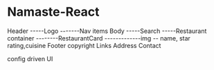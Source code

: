 # Namaste-React

Header
-----Logo
-------Nav items
Body
-----Search
-----Restaurant container
--------RestaurantCard
-------------img
-- name, star rating,cuisine
Footer
copyright
Links
Address
Contact

config driven UI
